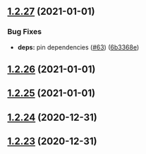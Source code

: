 ## [1.2.27](https://github.com/dds/bosabosa.org/compare/v1.2.26...v1.2.27) (2021-01-01)


### Bug Fixes

* **deps:** pin dependencies ([#63](https://github.com/dds/bosabosa.org/issues/63)) ([6b3368e](https://github.com/dds/bosabosa.org/commit/6b3368ebb46ec8a4b5ebaa574d8b2df2db1bcaca))



## [1.2.26](https://github.com/dds/bosabosa.org/compare/v1.2.25...v1.2.26) (2021-01-01)



## [1.2.25](https://github.com/dds/bosabosa.org/compare/v1.2.24...v1.2.25) (2021-01-01)



## [1.2.24](https://github.com/dds/bosabosa.org/compare/v1.2.23...v1.2.24) (2020-12-31)



## [1.2.23](https://github.com/dds/bosabosa.org/compare/v1.2.22...v1.2.23) (2020-12-31)



